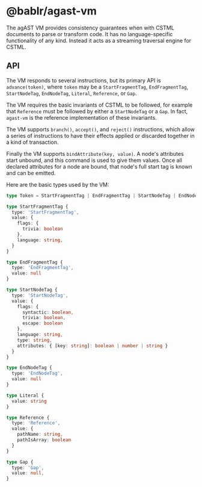 # @bablr/agast-vm

The agAST VM provides consistency guarantees when with CSTML documents to parse or transform code. It has no language-specific functionality of any kind. Instead it acts as a streaming traversal engine for CSTML.

## API

The VM responds to several instructions, but its primary API is `advance(token)`, where `token` may be a `StartFragmentTag`, `EndFragmentTag`, `StartNodeTag`, `EndNodeTag`, `Literal`, `Reference`, or `Gap`.

The VM requires the basic invariants of CSTML to be followed, for example that `Reference` must be followed by either a `StartNodeTag` or a `Gap`. In fact, `agast-vm` is the reference implementation of these invariants.

The VM supports `branch()`, `accept()`, and `reject()` instructions, which allow a series of instructions to have their effects applied or discarded together in a kind of transaction.

Finally the VM supports `bindAttribute(key, value)`. A node's attributes start unbound, and this command is used to give them values. Once all declared attributes for a node are bound, that node's full start tag is known and can be emitted.

Here are the basic types used by the VM:

```ts
type Token = StartFragmentTag | EndFragmentTag | StartNodeTag | EndNodeTag | Literal | Reference | Gap;

type StartFragmentTag {
  type: 'StartFragmentTag',
  value: {
    flags: {
      trivia: boolean
    },
    language: string,
  }
}

type EndFragmentTag {
  type: 'EndFragmentTag',
  value: null
}

type StartNodeTag {
  type: 'StartNodeTag',
  value: {
    flags: {
      syntactic: boolean,
      trivia: boolean,
      escape: boolean
    },
    language: string,
    type: string,
    attributes: { [key: string]: boolean | number | string }
  }
}

type EndNodeTag {
  type: 'EndNodeTag',
  value: null
}

type Literal {
  value: string
}

type Reference {
  type: 'Reference',
  value: {
    pathName: string,
    pathIsArray: boolean
  }
}

type Gap {
  type: 'Gap',
  value: null,
}
```
